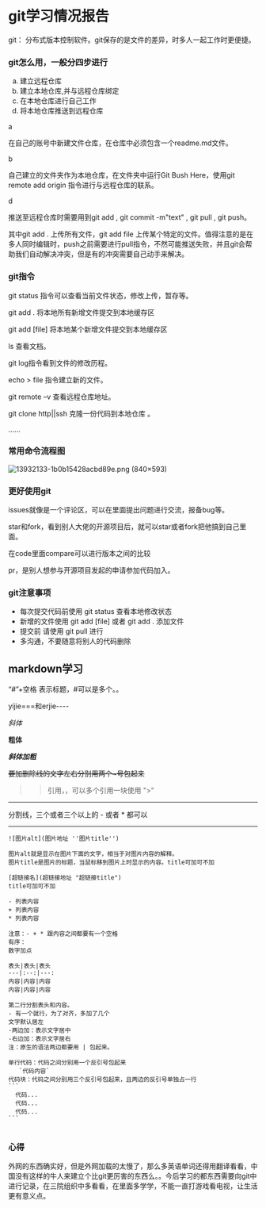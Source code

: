 #  git学习情况报告


git： 分布式版本控制软件。git保存的是文件的差异，时多人一起工作时更便捷。



### git怎么用，一般分四步进行

<ol TYPE=a>
    <li>建立远程仓库</li>
    <li>建立本地仓库,并与远程仓库绑定</li>
    <li>在本地仓库进行自己工作</li>
    <li>将本地仓库推送到远程仓库</li>
</ol>


a

在自己的账号中新建文件仓库，在仓库中必须包含一个readme.md文件。

b

自己建立的文件夹作为本地仓库，在文件夹中运行Git Bush Here，使用git remote add origin  <htpps>指令进行与远程仓库的联系。

d

推送至远程仓库时需要用到git add  ,  git commit -m"text" , git pull ,  git push。

其中git add . 上传所有文件，git add file 上传某个特定的文件。值得注意的是在多人同时编辑时，push之前需要进行pull指令，不然可能推送失败，并且git会帮助我们自动解决冲突，但是有的冲突需要自己动手来解决。



###  
### git指令


git status 指令可以查看当前文件状态，修改上传，暂存等。

git add . 将本地所有新增文件提交到本地缓存区 

git add [file] 将本地某个新增文件提交到本地缓存区

ls 查看文档。

git log指令看到文件的修改历程。

echo > file 指令建立新的文件。

git remote –v  查看远程仓库地址。

git clone http||ssh 克隆一份代码到本地仓库 。

...... 	



###  常用命令流程图




![13932133-1b0b15428acbd89e.png (840×593)](https://upload-images.jianshu.io/upload_images/13932133-1b0b15428acbd89e.png?imageMogr2/auto-orient/strip|imageView2/2/w/840/format/webp)





### 更好使用git


issues就像是一个评论区，可以在里面提出问题进行交流，报备bug等。

star和fork，看到别人大佬的开源项目后，就可以star或者fork把他搞到自己里面。

在code里面compare可以进行版本之间的比较

pr，是别人想参与开源项目发起的申请参加代码加入。



###  git注意事项


<ul>
    <li>每次提交代码前使用 git status 查看本地修改状态</li>
    <li>新增的文件使用 git add [file] 或者 git add . 添加文件</li>
    <li>提交前 请使用 git pull 进行</li>
    <li>多沟通，不要随意将别人的代码删除</li>
</ul>


##  markdown学习

“#”+空格   表示标题，#可以是多个。。

yijie===和erjie----

*斜体*   

**粗体**

***斜体加粗***

~~要加删除线的文字左右分别用两个~号包起来~~

> > 引用，，可以多个引用一块使用    ">"

----

分割线，三个或者三个以上的 - 或者 * 都可以

***

```
![图片alt](图片地址 ''图片title'')

图片alt就是显示在图片下面的文字，相当于对图片内容的解释。
图片title是图片的标题，当鼠标移到图片上时显示的内容。title可加可不加
```

```
[超链接名](超链接地址 "超链接title")
title可加可不加
```

```
- 列表内容
+ 列表内容
* 列表内容

注意：- + * 跟内容之间都要有一个空格
有序：
数字加点
```

```
表头|表头|表头
---|:--:|---:
内容|内容|内容
内容|内容|内容

第二行分割表头和内容。
- 有一个就行，为了对齐，多加了几个
文字默认居左
-两边加：表示文字居中
-右边加：表示文字居右
注：原生的语法两边都要用 | 包起来。
```

```
单行代码：代码之间分别用一个反引号包起来
   `代码内容`
代码块：代码之间分别用三个反引号包起来，且两边的反引号单独占一行
​```
  代码...
  代码...
  代码...
​```
    
```



### 心得


​		外网的东西确实好，但是外网加载的太慢了，那么多英语单词还得用翻译看看，中国没有这样的牛人来建立个比git更厉害的东西么。。今后学习的都东西需要向git中进行记录，在三院组织中多看看，在里面多学学，不能一直打游戏看电视，让生活更有意义点。 







